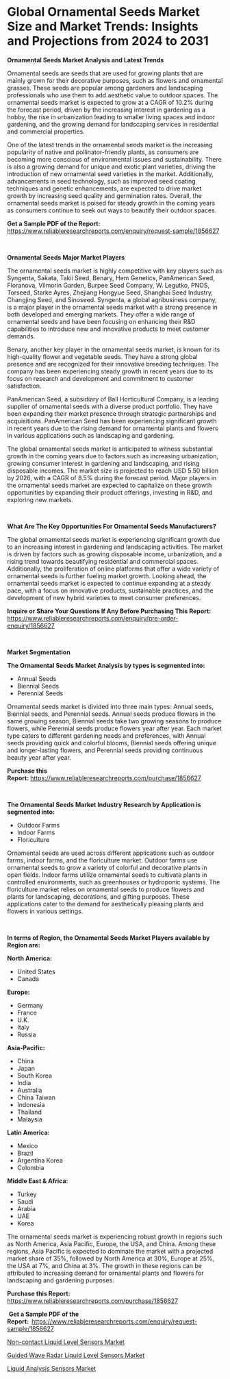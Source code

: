 <p><h1>Global Ornamental Seeds Market Size and Market Trends: Insights and Projections from 2024 to 2031</h1></p><p><strong>Ornamental Seeds Market Analysis and Latest Trends</strong></p>
<p><p>Ornamental seeds are seeds that are used for growing plants that are mainly grown for their decorative purposes, such as flowers and ornamental grasses. These seeds are popular among gardeners and landscaping professionals who use them to add aesthetic value to outdoor spaces. The ornamental seeds market is expected to grow at a CAGR of 10.2% during the forecast period, driven by the increasing interest in gardening as a hobby, the rise in urbanization leading to smaller living spaces and indoor gardening, and the growing demand for landscaping services in residential and commercial properties.</p><p>One of the latest trends in the ornamental seeds market is the increasing popularity of native and pollinator-friendly plants, as consumers are becoming more conscious of environmental issues and sustainability. There is also a growing demand for unique and exotic plant varieties, driving the introduction of new ornamental seed varieties in the market. Additionally, advancements in seed technology, such as improved seed coating techniques and genetic enhancements, are expected to drive market growth by increasing seed quality and germination rates. Overall, the ornamental seeds market is poised for steady growth in the coming years as consumers continue to seek out ways to beautify their outdoor spaces.</p></p>
<p><strong>Get a Sample PDF of the Report:&nbsp;</strong> <a href="https://www.reliableresearchreports.com/enquiry/request-sample/1856627">https://www.reliableresearchreports.com/enquiry/request-sample/1856627</a></p>
<p>&nbsp;</p>
<p><strong>Ornamental Seeds Major Market Players</strong></p>
<p><p>The ornamental seeds market is highly competitive with key players such as Syngenta, Sakata, Takii Seed, Benary, Hem Genetics, PanAmerican Seed, Floranova, Vilmorin Garden, Burpee Seed Company, W. Legutko, PNOS, Torseed, Starke Ayres, Zhejiang Hongyue Seed, Shanghai Seed Industry, Changjing Seed, and Sinoseed. Syngenta, a global agribusiness company, is a major player in the ornamental seeds market with a strong presence in both developed and emerging markets. They offer a wide range of ornamental seeds and have been focusing on enhancing their R&D capabilities to introduce new and innovative products to meet customer demands.</p><p>Benary, another key player in the ornamental seeds market, is known for its high-quality flower and vegetable seeds. They have a strong global presence and are recognized for their innovative breeding techniques. The company has been experiencing steady growth in recent years due to its focus on research and development and commitment to customer satisfaction.</p><p>PanAmerican Seed, a subsidiary of Ball Horticultural Company, is a leading supplier of ornamental seeds with a diverse product portfolio. They have been expanding their market presence through strategic partnerships and acquisitions. PanAmerican Seed has been experiencing significant growth in recent years due to the rising demand for ornamental plants and flowers in various applications such as landscaping and gardening.</p><p>The global ornamental seeds market is anticipated to witness substantial growth in the coming years due to factors such as increasing urbanization, growing consumer interest in gardening and landscaping, and rising disposable incomes. The market size is projected to reach USD 5.50 billion by 2026, with a CAGR of 8.5% during the forecast period. Major players in the ornamental seeds market are expected to capitalize on these growth opportunities by expanding their product offerings, investing in R&D, and exploring new markets.</p></p>
<p>&nbsp;</p>
<p><strong>What Are The Key Opportunities For Ornamental Seeds Manufacturers?</strong></p>
<p><p>The global ornamental seeds market is experiencing significant growth due to an increasing interest in gardening and landscaping activities. The market is driven by factors such as growing disposable income, urbanization, and a rising trend towards beautifying residential and commercial spaces. Additionally, the proliferation of online platforms that offer a wide variety of ornamental seeds is further fueling market growth. Looking ahead, the ornamental seeds market is expected to continue expanding at a steady pace, with a focus on innovative products, sustainable practices, and the development of new hybrid varieties to meet consumer preferences.</p></p>
<p><strong>Inquire or Share Your Questions If Any Before Purchasing This Report:</strong> <a href="https://www.reliableresearchreports.com/enquiry/pre-order-enquiry/1856627">https://www.reliableresearchreports.com/enquiry/pre-order-enquiry/1856627</a></p>
<p>&nbsp;</p>
<p><strong>Market Segmentation</strong></p>
<p><strong>The Ornamental Seeds Market Analysis by types is segmented into:</strong></p>
<p><ul><li>Annual Seeds</li><li>Biennial Seeds</li><li>Perennial Seeds</li></ul></p>
<p><p>Ornamental seeds market is divided into three main types: Annual seeds, Biennial seeds, and Perennial seeds. Annual seeds produce flowers in the same growing season, Biennial seeds take two growing seasons to produce flowers, while Perennial seeds produce flowers year after year. Each market type caters to different gardening needs and preferences, with Annual seeds providing quick and colorful blooms, Biennial seeds offering unique and longer-lasting flowers, and Perennial seeds providing continuous beauty year after year.</p></p>
<p><strong>Purchase this Report:&nbsp;</strong><a href="https://www.reliableresearchreports.com/purchase/1856627">https://www.reliableresearchreports.com/purchase/1856627</a></p>
<p>&nbsp;</p>
<p><strong>The Ornamental Seeds Market Industry Research by Application is segmented into:</strong></p>
<p><ul><li>Outdoor Farms</li><li>Indoor Farms</li><li>Floriculture</li></ul></p>
<p><p>Ornamental seeds are used across different applications such as outdoor farms, indoor farms, and the floriculture market. Outdoor farms use ornamental seeds to grow a variety of colorful and decorative plants in open fields. Indoor farms utilize ornamental seeds to cultivate plants in controlled environments, such as greenhouses or hydroponic systems. The floriculture market relies on ornamental seeds to produce flowers and plants for landscaping, decorations, and gifting purposes. These applications cater to the demand for aesthetically pleasing plants and flowers in various settings.</p></p>
<p>&nbsp;</p>
<p><strong>In terms of Region, the Ornamental Seeds Market Players available by Region are:</strong></p>
<p>
    <p> <strong> North America: </strong>
        <ul>
            <li>United States</li>
            <li>Canada</li>
        </ul>
        </p> 
    <p> <strong> Europe: </strong>
        <ul>
            <li>Germany</li>
            <li>France</li>
            <li>U.K.</li>
            <li>Italy</li>
            <li>Russia</li>
        </ul>
        </p> 
    <p> <strong> Asia-Pacific: </strong>
        <ul>
            <li>China</li>
            <li>Japan</li>
            <li>South Korea</li>
            <li>India</li>
            <li>Australia</li>
            <li>China Taiwan</li>
            <li>Indonesia</li>
            <li>Thailand</li>
            <li>Malaysia</li>
        </ul>
        </p> 
    <p> <strong> Latin America: </strong>
        <ul>
            <li>Mexico</li>
            <li>Brazil</li>
            <li>Argentina Korea</li>
            <li>Colombia</li>
        </ul>
        </p> 
    <p> <strong> Middle East & Africa: </strong>
        <ul>
            <li>Turkey</li>
            <li>Saudi</li>
            <li>Arabia</li>
            <li>UAE</li>
            <li>Korea</li>
        </ul>
    </p>
    </p>
<p><p>The ornamental seeds market is experiencing robust growth in regions such as North America, Asia Pacific, Europe, the USA, and China. Among these regions, Asia Pacific is expected to dominate the market with a projected market share of 35%, followed by North America at 30%, Europe at 25%, the USA at 7%, and China at 3%. The growth in these regions can be attributed to increasing demand for ornamental plants and flowers for landscaping and gardening purposes.</p></p>
<p><strong>Purchase this Report: </strong><a href="https://www.reliableresearchreports.com/purchase/1856627">https://www.reliableresearchreports.com/purchase/1856627</a></p>
<p>&nbsp;<strong>Get a Sample PDF of the Report:&nbsp;&nbsp;</strong><a href="https://www.reliableresearchreports.com/enquiry/request-sample/1856627">https://www.reliableresearchreports.com/enquiry/request-sample/1856627</a></p>
<p><strong></strong></p>
<p><p><a href="https://view.publitas.com/reportprime-1/non-contact-liquid-level-sensors-market-size-growth-outlook-from-2024-to-2031-projecting-at-markets-trends-analysis-by-application-regional-outlook-and-revenue/">Non-contact Liquid Level Sensors Market</a></p><p><a href="https://view.publitas.com/reportprime-1/guided-wave-radar-liquid-level-sensors-market-insights-market-players-and-forecast-till-2031/">Guided Wave Radar Liquid Level Sensors Market</a></p><p><a href="https://view.publitas.com/reportprime-1/liquid-analysis-sensors-market-size-share-trends-analysis-report-by-application-regional-outlook-competitive-strategies-and-segment-forecasts-2024-2031/">Liquid Analysis Sensors Market</a></p></p>
